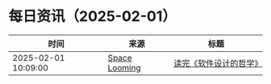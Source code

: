 ﻿# 每日资讯（2025-02-01）

|时间|来源|标题|
|---|---|---|
|2025-02-01 10:09:00|[Space Looming](http://yibie.github.io/index.xml)|[读完《软件设计的哲学》](https://www.gtdstudy.com/posts/finishing-reading-the-philosophy-of-software-design/)|
